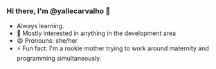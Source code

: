 ### Hi there, I'm @yallecarvalho 👋


- Always learning.
- 👀 Mostly interested in anything in the development area
- 😄 Pronouns: she/her
- ⚡ Fun fact: I'm a rookie mother trying to work around maternity and programming simultaneously. 

